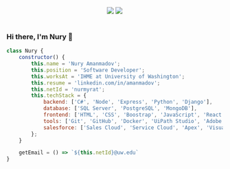 <div align="center">
  <img src="https://visitor-badge.laobi.icu/badge?page_id=amanmadov" />
  <a href="https://github.com/amanmadov"><img src="https://img.shields.io/github/followers/amanmadov?label=Follow&logo=github&style=flat" /></a>
</div>

 <br/>
 
 <h3> Hi there, I'm Nury 👋 </h3>


```js
class Nury {
	constructor() {
		this.name = 'Nury Amanmadov';
		this.position = 'Software Developer';
		this.worksAt = 'IHME at University of Washington';
		this.resume = 'linkedin.com/in/amanmadov';
		this.netId = 'nurmyrat';
		this.techStack = {
			backend: ['C#', 'Node', 'Express', 'Python', 'Django'],
			database: ['SQL Server', 'PostgreSQL', 'MongoDB'],
			frontend: ['HTML', 'CSS', 'Boostrap', 'JavaScript', 'React', 'jQuery'],
			tools: ['Git', 'GitHub', 'Docker', 'UiPath Studio', 'Adobe Xd'],
			salesforce: ['Sales Cloud', 'Service Cloud', 'Apex', 'Visualforce', 'SOQL', 'SOSL']
		};
	}

	getEmail = () => `${this.netId}@uw.edu`
}
```
